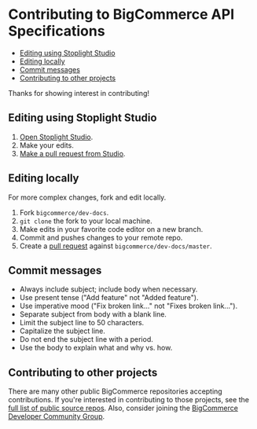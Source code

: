 # Contributing to BigCommerce API Specifications

- [Editing using Stoplight Studio](#editing-using-stoplight-studio)
- [Editing locally](#editing-locally)
- [Commit messages](#commit-messages)
- [Contributing to other projects](#contributing-to-other-projects)

Thanks for showing interest in contributing!

## Editing using Stoplight Studio

1. [Open Stoplight Studio](https://bigcommerce.stoplight.io/studio/api-reference/edit).
2. Make your edits.
3. [Make a pull request from Studio](https://meta.stoplight.io/docs/studio/docs/Basics/04-common-git-tasks.md).

## Editing locally

For more complex changes, fork and edit locally.

1. Fork `bigcommerce/dev-docs`.
2. `git clone` the fork to your local machine.
3. Make edits in your favorite code editor on a new branch.
4. Commit and pushes changes to your remote repo.
5. Create a [pull request](https://help.github.com/en/github/collaborating-with-issues-and-pull-requests/creating-a-pull-request-from-a-fork) against `bigcommerce/dev-docs/master`.

## Commit messages

* Always include subject; include body when necessary.
* Use present tense ("Add feature" not "Added feature").
* Use imperative mood ("Fix broken link..." not "Fixes broken link...").
* Separate subject from body with a blank line.
* Limit the subject line to 50 characters.
* Capitalize the subject line.
* Do not end the subject line with a period.
* Use the body to explain what and why vs. how.

## Contributing to other projects

There are many other public BigCommerce repositories accepting contributions. If you're interested in contributing to those projects, see the [full list of public source repos](https://github.com/bigcommerce?utf8=%E2%9C%93&q=is%3Apublic&type=source&language=). Also, consider joining the [BigCommerce Developer Community Group](https://support.bigcommerce.com/s/group/0F913000000HLjECAW/bigcommerce-developers).

